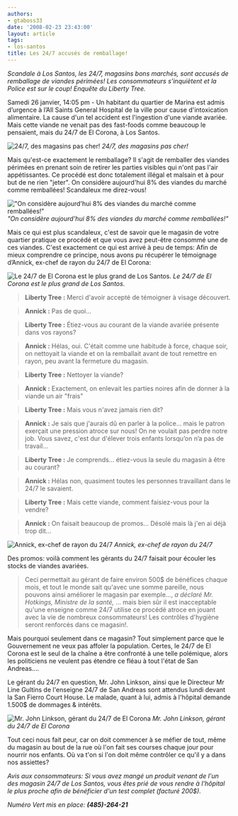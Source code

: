 ```yaml
---
authors:
- gtaboss33
date: '2008-02-23 23:43:00'
layout: article
tags:
- los-santos
title: Les 24/7 accusés de remballage!
---
```



_Scandale à Los Santos, les 24/7, magasins bons marchés, sont accusés de remballage de viandes périmées! Les consommateurs s'inquiètent et la Police est sur le coup! Enquête du Liberty Tree._

Samedi 26 janvier, 14:05 pm - Un habitant du quartier de Marina est admis d’urgence à l’All Saints General Hospital de la ville pour cause d'intoxication alimentaire. La cause d'un tel accident est l'ingestion d'une viande avariée. Mais cette viande ne venait pas des fast-foods comme beaucoup le pensaient, mais du 24/7 de El Corona, à Los Santos.

![24/7, des magasins pas cher!]()
_24/7, des magasins pas cher!_

Mais qu'est-ce exactement le remballage? Il s'agit de remballer des viandes périmées en prenant soin de retirer les parties visibles qui n'ont pas l'air appétissantes. Ce procédé est donc totalement illégal et malsain et à pour but de ne rien "jeter". On considère aujourd'hui 8% des viandes du marché comme remballées! Scandaleux me direz-vous!

!["On considère aujourd'hui 8% des viandes du marché comme remballées!"]()
_"On considère aujourd'hui 8% des viandes du marché comme remballées!"_

Mais ce qui est plus scandaleux, c'est de savoir que le magasin de votre quartier pratique ce procédé et que vous avez peut-être consommé une de ces viandes. C'est exactement ce qui est arrivé à peu de temps: Afin de mieux comprendre ce principe, nous avons pu récupérer le témoignage d’Annick, ex-chef de rayon du 24/7 de El Corona:

![Le 24/7 de El Corona est le plus grand de Los Santos.]()
_Le 24/7 de El Corona est le plus grand de Los Santos._

> **Liberty Tree :** Merci d'avoir accepté de témoigner à visage découvert.

> **Annick :** Pas de quoi...

> **Liberty Tree :** Étiez-vous au courant de la viande avariée présente dans vos rayons?

> **Annick :** Hélas, oui. C'était comme une habitude à force, chaque soir, on nettoyait la viande et on la remballait avant de tout remettre en rayon, peu avant la fermeture du magasin.

> **Liberty Tree :** Nettoyer la viande?

> **Annick :** Exactement, on enlevait les parties noires afin de donner à la viande un air "frais"

> **Liberty Tree :** Mais vous n'avez jamais rien dit?

> **Annick :** Je sais que j'aurais dû en parler à la police... mais le patron exerçait une pression atroce sur nous! On ne voulait pas perdre notre job. Vous savez, c'est dur d'élever trois enfants lorsqu’on n’a pas de travail...

> **Liberty Tree :** Je comprends... étiez-vous la seule du magasin à être au courant?

> **Annick :** Hélas non, quasiment toutes les personnes travaillant dans le 24/7 le savaient.

> **Liberty Tree :** Mais cette viande, comment faisiez-vous pour la vendre?

> **Annick :** On faisait beaucoup de promos... Désolé mais là j'en ai déjà trop dit...

![Annick, ex-chef de rayon du 24/7]()
_Annick, ex-chef de rayon du 24/7_

Des promos: voilà comment les gérants du 24/7 faisait pour écouler les stocks de viandes avariées.

> Ceci permettait au gérant de faire environ 500$ de bénéfices chaque mois, et tout le monde sait qu'avec une somme pareille, nous pouvons ainsi améliorer le magasin par exemple..., _a déclaré Mr. Hotkings, Ministre de la santé,_ ... mais bien sûr il est inacceptable qu'une enseigne comme 24/7 utilise ce procédé atroce en jouant avec la vie de nombreux consommateurs! Les contrôles d'hygiène seront renforcés dans ce magasin!.

Mais pourquoi seulement dans ce magasin? Tout simplement parce que le Gouvernement ne veux pas affoler la population. Certes, le 24/7 de El Corona est le seul de la chaîne a être confronté à une telle polémique, alors les politiciens ne veulent pas étendre ce fléau à tout l'état de San Andreas....

Le gérant du 24/7 en question, Mr. John Linkson, ainsi que le Directeur Mr Line Gultins de l'enseigne 24/7 de San Andreas sont attendus lundi devant la San Fierro Court House. Le malade, quant à lui, admis à l'hôpital demande 1.500$ de dommages & intérêts.

![Mr. John Linkson, gérant du 24/7 de El Corona]()
_Mr. John Linkson, gérant du 24/7 de El Corona_

Tout ceci nous fait peur, car on doit commencer à se méfier de tout, même du magasin au bout de la rue où l'on fait ses courses chaque jour pour nourrir nos enfants. Où va t'on si l'on doit même contrôler ce qu'il y a dans nos assiettes?

_Avis aux consommateurs: Si vous avez mangé un produit venant de l'un des magasin 24/7 de Los Santos, vous êtes prié de vous rendre à l'hôpital le plus proche afin de bénéficier d'un test complet (facturé 200$)._

_Numéro Vert mis en place: **(485)-264-21**_
